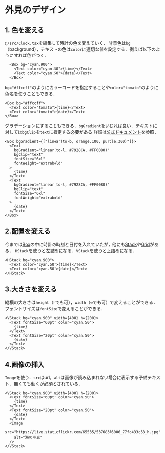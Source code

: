 # 外見のデザイン
## 1. 色を変える
`@/src/Clock.tsx`を編集して時計の色を変えていく．
背景色は`bg`（background），テキストの色は`color`に適切な値を設定する．例えば以下のようにすれば色がつく．

```tsx
  <Box bg="cyan.900">
    <Text color="cyan.50">{time}</Text>
    <Text color="cyan.50">{date}</Text>
  </Box>
```

`bg="#ffccff"`のようにカラーコードを指定することや`color="tomato"`のように色名を使うこともできる．
```tsx
<Box bg="#ffccff">
  <Text color="tomato">{time}</Text>
  <Text color="tomato">{date}</Text>
</Box>
```

グラデーションにすることもできる．`bgGradient`をいじれば良い．テキストに対しては`bgClip`を`text`に指定する必要がある
詳細は[公式ドキュメント](https://v2.chakra-ui.com/docs/styled-system/gradient)を参照．
```tsx
<Box bgGradient={["linear(to-b, orange.100, purple.300)"]}>
  <Text
    bgGradient="linear(to-l, #7928CA, #FF0080)"
    bgClip="text"
    fontSize="6xl"
    fontWeight="extrabold"
  >
    {time}
  </Text>
  <Text
    bgGradient="linear(to-l, #7928CA, #FF0080)"
    bgClip="text"
    fontSize="6xl"
    fontWeight="extrabold"
  >
    {date}
  </Text>
</Box>
```

## 2.配置を変える
今までは[Box](https://v2.chakra-ui.com/docs/components/box)の中に時計の時刻と日付を入れていたが，他にも[Stack](https://v2.chakra-ui.com/docs/components/stack/usage)や[Grid](https://v2.chakra-ui.com/docs/components/grid/usage)がある．
`HStack`を使うと左詰めになる．`VStack`を使うと上詰めになる．
```tsx
<HStack bg="cyan.900">
  <Text color="cyan.50">{time}</Text>
  <Text color="cyan.50">{date}</Text>
</HStack>
```

## 3.大きさを変える
縦横の大きさは`height`（`h`でも可），`width`（`w`でも可）で変えることができる．フォントサイズは`fontSize`で変えることができる．
```tsx
<VStack bg="cyan.900" width={400} h={200}>
  <Text fontSize="60pt" color="cyan.50">
    {time}
  </Text>
  <Text fontSize="20pt" color="cyan.50">
    {date}
  </Text>
</VStack>
```

## 4.画像の挿入
`Image`を使う．`src`はurl，`alt`は画像が読み込まれない場合に表示する予備テキスト．無くても動くが必須とされている．
```tsx
<VStack bg="cyan.900" width={400} h={200}>
  <Text fontSize="60pt" color="cyan.50">
    {time}
  </Text>
  <Text fontSize="20pt" color="cyan.50">
    {date}
  </Text>
  <Image
    src="https://live.staticflickr.com/65535/53768376006_77fc433c53_h.jpg"
    alt="海の写真"
  />
</VStack>
```